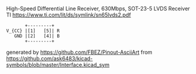 High-Speed Differential Line Receiver, 630Mbps, SOT-23-5
LVDS Receiver TI
https://www.ti.com/lit/ds/symlink/sn65lvds2.pdf


	       +---------+
	V_{CC} |[1]   [5]| R
	   GND |[2]   [4]| B
	       +---------+


generated by https://github.com/FBEZ/Pinout-AsciiArt from https://github.com/ask6483/kicad-symbols/blob/master/Interface.kicad_sym